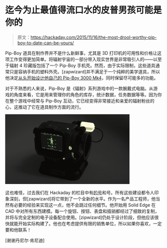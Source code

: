 # 迄今为止最值得流口水的皮普男孩可能是你的

> 原文：<https://hackaday.com/2015/11/16/the-most-drool-worthy-pip-boy-to-date-can-be-yours/>

Pip-Boy 道具在制作界并不是什么新鲜事，尤其是 3D 打印机的可用性和价格让这项工作变得更加简单。将辐射宇宙的一部分带入现实世界是非常吸引人的——以至于辐射 4 珍藏版包括了一个 Pip-Boy 手机壳。然而，由于实际限制，这些道具通常只是容纳手机的塑料外壳。[zapwizard]并不满足于一个纯粹的美学道具，所以他决定[从头开始设计他自己的 Pip-Boy 3000 Mk4](http://www.therpf.com/showthread.php?t=245034)，同时保留尽可能多的功能。

对于不熟悉的人来说，Pip-Boy 是《辐射》系列游戏中的一款腕戴式电脑。从游戏的角度来看，它是用来管理你的角色的库存，统计数据，任务数据等等。因为你在整个游戏中经常与 Pip-Boy 互动，它已经变得非常接近和亲爱的辐射粉丝的心，这推动了它在道具制作方面的流行。

![21855003754_ea47ec269b_h](img/64ae854715b7e25a17e3ae553afef62d.png)

这也难怪，过去我们在 Hackaday 的栏目中有[的](http://hackaday.com/2012/04/24/pip-boy-2000-build-goes-for-function-over-form/)[号](http://hackaday.com/2011/09/06/fallout-brought-to-life-with-this-working-pip-boy-3000/)和号。所有这些建设都令人印象深刻，但[zapwizard]将它带到了一个全新的水平。作为一名产品工程师，他当然有必要的经验来实现这一点，他不会跳过任何细节。他开始用 Solid Edge 在 CAD 中对所有东西建模。每一个旋钮、按钮、表盘和插销都经过了细致的复制，并将与完全定制的电子设备配合使用。[zipwizard]仍处于设计阶段，但他应该很快就能开始实际构建了。他也在考虑提供有限的销售单位，所以如果你喜欢，一定要和他联系！

[谢谢丹尼尔·肯尼迪]